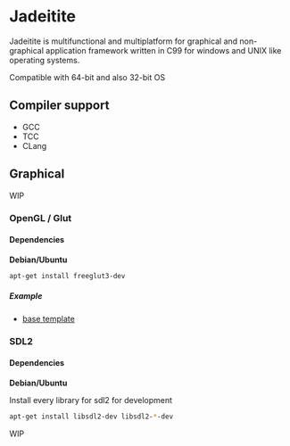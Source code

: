 # Jadeitite

Jadeitite is multifunctional and multiplatform for graphical and non-graphical application framework
written in C99 for windows and UNIX like operating systems.

Compatible with 64-bit and also 32-bit OS

## Compiler support

- GCC
- TCC
- CLang

## Graphical

WIP

### OpenGL / Glut

#### Dependencies

**Debian/Ubuntu**

```bash
apt-get install freeglut3-dev
```

##### Example

- [base template](examples/glut_template/src/main.c)

### SDL2

#### Dependencies

**Debian/Ubuntu**

Install every library for sdl2 for development 

```bash
apt-get install libsdl2-dev libsdl2-*-dev
```

WIP

